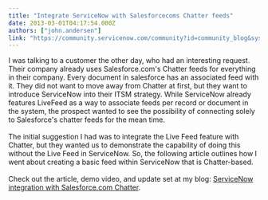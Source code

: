 ```yaml
---
title: "Integrate ServiceNow with Salesforcecoms Chatter feeds"
date: 2013-03-01T04:17:54.000Z
authors: ["john.andersen"]
link: "https://community.servicenow.com/community?id=community_blog&sys_id=46bdaaa9dbd0dbc01dcaf3231f9619c6"
---
```

<p>I was talking to a customer the other day, who had an interesting request. Their company already uses Salesforce.com's Chatter feeds for everything in their company. Every document in salesforce has an associated feed with it. They did not want to move away from Chatter at first, but they want to introduce ServiceNow into their ITSM strategy. While ServiceNow already features LiveFeed as a way to associate feeds per record or document in the system, the prospect wanted to see the possibility of connecting solely to Salesforce's chatter feeds for the mean time.<br /><br />The initial suggestion I had was to integrate the Live Feed feature with Chatter, but they wanted us to demonstrate the capability of doing this without the Live Feed in ServiceNow. So, the following article outlines how I went about creating a basic feed within ServiceNow that is Chatter-based. <br /><br />Check out the article, demo video, and update set at my blog: <a href='http://www.john-james-andersen.com/blog/service-now/salesforce-com-chatter-integration-with-servicenow.html'>ServiceNow integration with Salesforce.com Chatter</a>.</p>